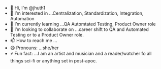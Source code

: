 - 👋 Hi, I’m @jhuth1
- 👀 I’m interested in ...Centralization, Standardization, Integration, Automation
- 🌱 I’m currently learning ...QA Automtated Testing, Product Owner role
- 💞️ I’m looking to collaborate on ...career shift to QA and Automated Testing or to a Product Owner role.
- 📫 How to reach me ...
- 😄 Pronouns: ...she/her
- ⚡ Fun fact: ...I am an artist and musician and a reader/watcher fo all things sci-fi or anything set in post-apoc.

<!---
jhuth1/jhuth1 is a ✨ special ✨ repository because its `README.md` (this file) appears on your GitHub profile.
You can click the Preview link to take a look at your changes.
--->
